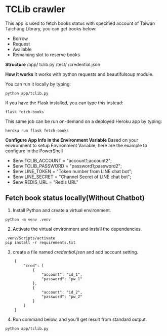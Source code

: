 # TCLib crawler

This app is used to fetch books status with specified account of Taiwan Taichung Library, you can get books below:  
- Borrow
- Request
- Available
- Remaining slot to reserve books

**Structure**
/app/
  tclib.py
/test/
/credential.json

**How it works**
It works with python requests and beautifulsoup module.

You can run it locally by typing:

```
python app/tclib.py
```

If you have the Flask installed, you can type this instead:

```
flask fetch-books
```

This same job can be run on-demand on a deployed Heroku app by typing:

```
heroku run flask fetch-books
```

**Configure App Info in the Environment Variable**
Based on your environment to setup Environment Variable, here are the example to configure in the PowerShell
* $env:TCLIB_ACCOUNT = "account1;account2";
* $env:TCLIB_PASSWORD = "password1;password2";
* $env:LINE_TOKEN = "Token number from LINE chat bot";
* $env:LINE_SECRET = "Channel Secret of LINE chat bot";
* $env:REDIS_URL = "Redis URL"

## Fetch book status locally(Without Chatbot)
1. Install Python and create a virtual environment.
```
python -m venv .venv
```
2. Activate the virtual environment and install the dependencies.
```
.venv/Scripts/activate
pip install -r requirements.txt
```
3. create a file named *credential.json* and add account setting.
```
    {
        "cred": [
            {
                "account": "id_1",
                "password": "pw_1"
            },
            {
                "account": "id_2",
                "password": "pw_2"
            }
        ]
    }
```
4. Run command below, and you'll get result from standard output.  
```
python app/tclib.py
```

